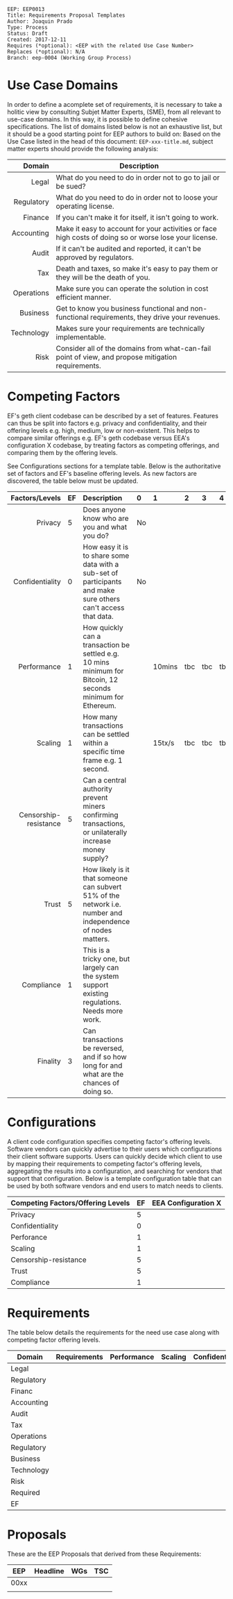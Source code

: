     EEP: EEP0013
    Title: Requirements Proposal Templates
    Author: Joaquin Prado
    Type: Process
    Status: Draft
    Created: 2017-12-11
    Requires (*optional): <EEP with the related Use Case Number>
    Replaces (*optional): N/A
    Branch: eep-0004 (Working Group Process)

# Use Case Domains

In order to define a acomplete set of requirements, it is necessary to take a holitic view by consulting Subjet Matter Experts, (SME), from all relevant to use-case domains. In this way, it is possible to define cohesive specifications.
The list of domains listed below is not an exhaustive list, but it should be a good starting point for EEP authors to build on:
Based on the Use Case listed in the head of this document: ```EEP-xxx-title.md```, subject matter experts should provide the following analysis:

Domain        | Description
-------------:| -----------------------------------------------------------------------------------
Legal         | What do you need to do in order not to go to jail or be sued?
Regulatory    | What do you need to do in order not to loose your operating license.
Finance       | If you can't make it for itself, it isn't going to work.
Accounting    | Make it easy to account for your activities or face high costs of doing so or worse lose your license.
Audit         | If it can't be audited and reported, it can't be approved by regulators.
Tax           | Death and taxes, so make it's easy to pay them or they will be the death of you.
Operations    | Make sure you can operate the solution in cost efficient manner.
Business      | Get to know you business functional and non-functional requirements, they drive your revenues.
Technology    | Makes sure your requirements are technically implementable.
Risk          | Consider all of the domains from what-can-fail point of view, and propose mitigation requirements.


# Competing Factors
EF's geth client codebase can be described by a set of features. 
Features can thus be split into factors e.g. privacy and confidentiality, and their offering levels e.g. high, medium, low or non-existent. This helps to compare similar offerings e.g. EF's geth codebase versus EEA's configuration X codebase, by treating factors as competing offerings, and comparing them by the offering levels. 

See Configurations sections for a template table. Below is the authoritative set of factors and EF's baseline offering levels. As new factors are discovered, the table below must be updated.

Factors/Levels       | EF | Description                                                           | 0  | 1  | 2  | 3  | 4  | 5  | 
--------------------:|----|:---------------------------------------------------------------------|:---|:---|:---|:---|:---|:---|
Privacy              | 5   | Does anyone know who are you and what you do?                        |No  |    |    |    |    |Yes |
Confidentiality      | 0   | How easy it is to share some data with a sub-set of participants and make sure others can't access that data.                                                                    |No    |    |    |    |    |  Yes  | 
Performance          |1    | How quickly can a transaction be settled e.g. 10 mins minimum for Bitcoin, 12 seconds minimum for Ethereum. |  |10mins|tbc |tbc| tbc| 1sec|
Scaling              |1    | How many transactions can be settled within a specific time frame e.g. 1 second.| |15tx/s |tbc|tbc|tbc |100K tx/s|
Censorship-resistance|5    | Can a central authority prevent miners confirming transactions, or unilaterally increase money supply? | | | | | | |
Trust                |5   | How likely is it that someone can subvert 51% of the network i.e. number and independence of nodes matters. | | | | | | |
Compliance           |1  | This is a tricky one, but largely can the system support existing regulations. Needs more work. | | | | | | |
Finality             |3 | Can transactions be reversed, and if so how long for and what are the chances of doing so. | | | | | | |

# Configurations
A client code configuration specifies competing factor's offering levels. Software vendors can quickly advertise to their users which configurations their client software supports. Users can quickly decide which client to use by mapping their requirements to competing factor's offering levels, aggregating the results into a configuration, and searching for vendors that support that configuration. Below is a template configuration table that can be used by both software vendors and end users to match needs to clients.

Competing Factors/Offering Levels        |EF  | EEA Configuration X |
-----------------------------------------|----|---------------------|
Privacy                                  |5   |                     |
Confidentiality                          |0   |                     |
Perforance                               |1   |                     |
Scaling                                  |1   |                     |
Censorship-resistance                    |5   |                     |
Trust                                    |5   |                     |
Compliance                               |1   |                     |

# Requirements
The table below details the requirements for the need use case along with competing factor offering levels.

Domain        | Requirements                                          |Performance|Scaling|Confidentiality|Privacy|Censorship|Trust|
--------------|-------------------------------------------------------|-----------|-------|---------------|-------|----------|-----|
Legal         |                                                       |           |       |               |       |          |     |
Regulatory    |                                                       |           |       |               |       |          |     |
Financ        |                                                       |           |       |               |       |          |     |
Accounting    |                                                       |           |       |               |       |          |     |
Audit         |                                                       |           |       |               |       |          |     |
Tax           |                                                       |           |       |               |       |          |     |
Operations    |                                                       |           |       |               |       |          |     |
Regulatory    |                                                       |           |       |               |       |          |     |
Business      |                                                       |           |       |               |       |          |     |
Technology    |                                                       |           |       |               |       |          |     |
Risk          |                                                       |           |       |               |       |          |     |
Required      |                                                       |           |       |               |       |          |     |
EF            |                                                       |           |       |               |       |          |     |

# Proposals
These are the EEP Proposals that derived from these Requirements:

EEP     | Headline                                     | WGs                    |TSC |
--------|----------------------------------------------|------------------------|----|
00xx    |                                              |                        |    |
        |                                              |                        |    | 
        
